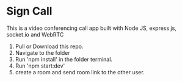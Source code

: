 # Sign Call
This is a video conferencing call app built with Node JS, express js, socket.io and WebRTC

1. Pull or Download this repo.
2. Navigate to the folder
3. Run 'npm install' in the folder terminal.
4. Run 'npm start:dev'
5. create a room and send room link to the other user.
